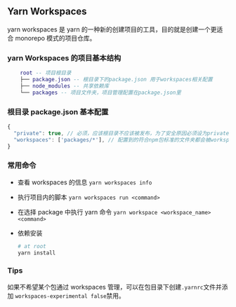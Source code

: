 ## Yarn Workspaces

yarn workspaces 是 yarn 的一种新的创建项目的工具，目的就是创建一个更适合 monorepo 模式的项目仓库。

### yarn Workspaces 的项目基本结构

```lua
    root -- 项目根目录
    ├── package.json -- 根目录下的package.json 用于workspaces相关配置
    ├── node_modules -- 共享依赖库
    └── packages -- 项目文件夹，项目管理配置在package.json里

```

### 根目录 package.json 基本配置

```js
{
  "private": true, // 必须，应该根目录不应该被发布，为了安全原因必须设为private
  "workspaces": ['packages/*'], // 配置到的符合npm包标准的文件夹都会被workspaces管理（通配符模式）
}
```

### 常用命令

- 查看 workspaces 的信息
  `yarn workspaces info`

- 执行项目内的脚本
  `yarn workspaces run <command>`

- 在选择 package 中执行 yarn 命令
  `yarn workspace <workspace_name> <command>`

- 依赖安装

  ```sh
  # at root
  yarn install
  ```

### Tips

如果不希望某个包通过 workspaces 管理，可以在包目录下创建`.yarnrc`文件并添加
`workspaces-experimental false`禁用。
